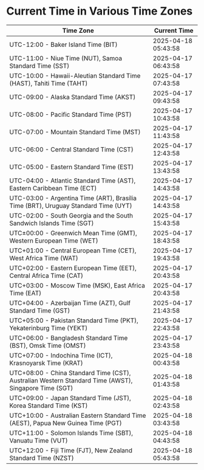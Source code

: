 # Current Time in Various Time Zones

| Time Zone | Current Time |
|-----------|--------------|
| UTC-12:00 - Baker Island Time (BIT) | 2025-04-18 05:43:58 |
| UTC-11:00 - Niue Time (NUT), Samoa Standard Time (SST) | 2025-04-17 06:43:58 |
| UTC-10:00 - Hawaii-Aleutian Standard Time (HAST), Tahiti Time (TAHT) | 2025-04-17 07:43:58 |
| UTC-09:00 - Alaska Standard Time (AKST) | 2025-04-17 09:43:58 |
| UTC-08:00 - Pacific Standard Time (PST) | 2025-04-17 10:43:58 |
| UTC-07:00 - Mountain Standard Time (MST) | 2025-04-17 11:43:58 |
| UTC-06:00 - Central Standard Time (CST) | 2025-04-17 12:43:58 |
| UTC-05:00 - Eastern Standard Time (EST) | 2025-04-17 13:43:58 |
| UTC-04:00 - Atlantic Standard Time (AST), Eastern Caribbean Time (ECT) | 2025-04-17 14:43:58 |
| UTC-03:00 - Argentina Time (ART), Brasília Time (BRT), Uruguay Standard Time (UYT) | 2025-04-17 14:43:58 |
| UTC-02:00 - South Georgia and the South Sandwich Islands Time (SGT) | 2025-04-17 15:43:58 |
| UTC±00:00 - Greenwich Mean Time (GMT), Western European Time (WET) | 2025-04-17 18:43:58 |
| UTC+01:00 - Central European Time (CET), West Africa Time (WAT) | 2025-04-17 19:43:58 |
| UTC+02:00 - Eastern European Time (EET), Central Africa Time (CAT) | 2025-04-17 20:43:58 |
| UTC+03:00 - Moscow Time (MSK), East Africa Time (EAT) | 2025-04-17 20:43:58 |
| UTC+04:00 - Azerbaijan Time (AZT), Gulf Standard Time (GST) | 2025-04-17 21:43:58 |
| UTC+05:00 - Pakistan Standard Time (PKT), Yekaterinburg Time (YEKT) | 2025-04-17 22:43:58 |
| UTC+06:00 - Bangladesh Standard Time (BST), Omsk Time (OMST) | 2025-04-17 23:43:58 |
| UTC+07:00 - Indochina Time (ICT), Krasnoyarsk Time (KRAT) | 2025-04-18 00:43:58 |
| UTC+08:00 - China Standard Time (CST), Australian Western Standard Time (AWST), Singapore Time (SGT) | 2025-04-18 01:43:58 |
| UTC+09:00 - Japan Standard Time (JST), Korea Standard Time (KST) | 2025-04-18 02:43:58 |
| UTC+10:00 - Australian Eastern Standard Time (AEST), Papua New Guinea Time (PGT) | 2025-04-18 03:43:58 |
| UTC+11:00 - Solomon Islands Time (SBT), Vanuatu Time (VUT) | 2025-04-18 04:43:58 |
| UTC+12:00 - Fiji Time (FJT), New Zealand Standard Time (NZST) | 2025-04-18 05:43:58 |
